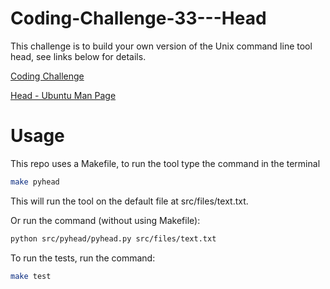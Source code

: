 # Coding-Challenge-33---Head

This challenge is to build your own version of the Unix command line tool head, see links below for details. 

[Coding Challenge](https://codingchallenges.fyi/challenges/challenge-head/)

[Head - Ubuntu Man Page](https://manpages.ubuntu.com/manpages/impish/en/man1/head.1.html)

# Usage

This repo uses a Makefile, to run the tool type the command in the terminal

```bash
make pyhead
```
This will run the tool on the default file at src/files/text.txt.

Or run the command (without using Makefile):

```bash
python src/pyhead/pyhead.py src/files/text.txt 
```

To run the tests, run the command:

```bash
make test
```